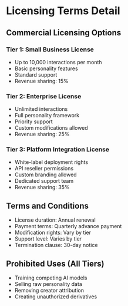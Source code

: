 # Licensing Terms Detail

## Commercial Licensing Options

### Tier 1: Small Business License
- Up to 10,000 interactions per month
- Basic personality features
- Standard support
- Revenue sharing: 15%

### Tier 2: Enterprise License
- Unlimited interactions
- Full personality framework
- Priority support
- Custom modifications allowed
- Revenue sharing: 25%

### Tier 3: Platform Integration License
- White-label deployment rights
- API reseller permissions
- Custom branding allowed
- Dedicated support team
- Revenue sharing: 35%

## Terms and Conditions
- License duration: Annual renewal
- Payment terms: Quarterly advance payment
- Modification rights: Vary by tier
- Support level: Varies by tier
- Termination clause: 30-day notice

## Prohibited Uses (All Tiers)
- Training competing AI models
- Selling raw personality data
- Removing creator attribution
- Creating unauthorized derivatives
